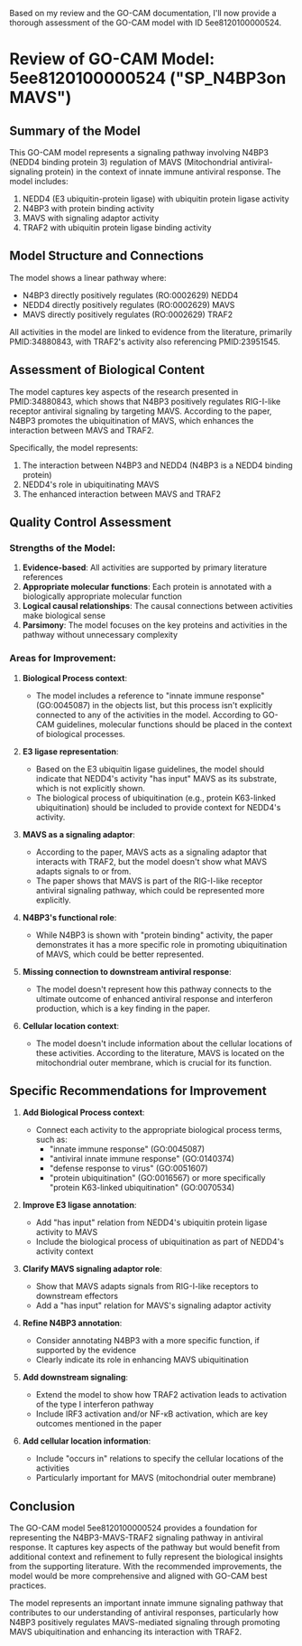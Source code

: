 Based on my review and the GO-CAM documentation, I'll now provide a thorough assessment of the GO-CAM model with ID 5ee8120100000524.

# Review of GO-CAM Model: 5ee8120100000524 ("SP_N4BP3on MAVS")

## Summary of the Model

This GO-CAM model represents a signaling pathway involving N4BP3 (NEDD4 binding protein 3) regulation of MAVS (Mitochondrial antiviral-signaling protein) in the context of innate immune antiviral response. The model includes:

1. NEDD4 (E3 ubiquitin-protein ligase) with ubiquitin protein ligase activity
2. N4BP3 with protein binding activity
3. MAVS with signaling adaptor activity
4. TRAF2 with ubiquitin protein ligase binding activity

## Model Structure and Connections

The model shows a linear pathway where:
- N4BP3 directly positively regulates (RO:0002629) NEDD4
- NEDD4 directly positively regulates (RO:0002629) MAVS
- MAVS directly positively regulates (RO:0002629) TRAF2

All activities in the model are linked to evidence from the literature, primarily PMID:34880843, with TRAF2's activity also referencing PMID:23951545.

## Assessment of Biological Content

The model captures key aspects of the research presented in PMID:34880843, which shows that N4BP3 positively regulates RIG-I-like receptor antiviral signaling by targeting MAVS. According to the paper, N4BP3 promotes the ubiquitination of MAVS, which enhances the interaction between MAVS and TRAF2.

Specifically, the model represents:
1. The interaction between N4BP3 and NEDD4 (N4BP3 is a NEDD4 binding protein)
2. NEDD4's role in ubiquitinating MAVS
3. The enhanced interaction between MAVS and TRAF2

## Quality Control Assessment

### Strengths of the Model:
1. **Evidence-based**: All activities are supported by primary literature references
2. **Appropriate molecular functions**: Each protein is annotated with a biologically appropriate molecular function
3. **Logical causal relationships**: The causal connections between activities make biological sense
4. **Parsimony**: The model focuses on the key proteins and activities in the pathway without unnecessary complexity

### Areas for Improvement:

1. **Biological Process context**:
   - The model includes a reference to "innate immune response" (GO:0045087) in the objects list, but this process isn't explicitly connected to any of the activities in the model. According to GO-CAM guidelines, molecular functions should be placed in the context of biological processes.

2. **E3 ligase representation**:
   - Based on the E3 ubiquitin ligase guidelines, the model should indicate that NEDD4's activity "has input" MAVS as its substrate, which is not explicitly shown.
   - The biological process of ubiquitination (e.g., protein K63-linked ubiquitination) should be included to provide context for NEDD4's activity.

3. **MAVS as a signaling adaptor**:
   - According to the paper, MAVS acts as a signaling adaptor that interacts with TRAF2, but the model doesn't show what MAVS adapts signals to or from.
   - The paper shows that MAVS is part of the RIG-I-like receptor antiviral signaling pathway, which could be represented more explicitly.

4. **N4BP3's functional role**:
   - While N4BP3 is shown with "protein binding" activity, the paper demonstrates it has a more specific role in promoting ubiquitination of MAVS, which could be better represented.

5. **Missing connection to downstream antiviral response**:
   - The model doesn't represent how this pathway connects to the ultimate outcome of enhanced antiviral response and interferon production, which is a key finding in the paper.

6. **Cellular location context**:
   - The model doesn't include information about the cellular locations of these activities. According to the literature, MAVS is located on the mitochondrial outer membrane, which is crucial for its function.

## Specific Recommendations for Improvement

1. **Add Biological Process context**:
   - Connect each activity to the appropriate biological process terms, such as:
     - "innate immune response" (GO:0045087)
     - "antiviral innate immune response" (GO:0140374)
     - "defense response to virus" (GO:0051607)
     - "protein ubiquitination" (GO:0016567) or more specifically "protein K63-linked ubiquitination" (GO:0070534)

2. **Improve E3 ligase annotation**:
   - Add "has input" relation from NEDD4's ubiquitin protein ligase activity to MAVS
   - Include the biological process of ubiquitination as part of NEDD4's activity context

3. **Clarify MAVS signaling adaptor role**:
   - Show that MAVS adapts signals from RIG-I-like receptors to downstream effectors
   - Add a "has input" relation for MAVS's signaling adaptor activity

4. **Refine N4BP3 annotation**:
   - Consider annotating N4BP3 with a more specific function, if supported by the evidence
   - Clearly indicate its role in enhancing MAVS ubiquitination

5. **Add downstream signaling**:
   - Extend the model to show how TRAF2 activation leads to activation of the type I interferon pathway
   - Include IRF3 activation and/or NF-κB activation, which are key outcomes mentioned in the paper

6. **Add cellular location information**:
   - Include "occurs in" relations to specify the cellular locations of the activities
   - Particularly important for MAVS (mitochondrial outer membrane)

## Conclusion

The GO-CAM model 5ee8120100000524 provides a foundation for representing the N4BP3-MAVS-TRAF2 signaling pathway in antiviral response. It captures key aspects of the pathway but would benefit from additional context and refinement to fully represent the biological insights from the supporting literature. With the recommended improvements, the model would be more comprehensive and aligned with GO-CAM best practices.

The model represents an important innate immune signaling pathway that contributes to our understanding of antiviral responses, particularly how N4BP3 positively regulates MAVS-mediated signaling through promoting MAVS ubiquitination and enhancing its interaction with TRAF2.